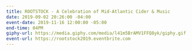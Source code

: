 ```yaml
---
title: ROOTSTOCK - A Celebration of Mid-Atlantic Cider & Music
date: 2019-09-02 20:26:00 -04:00
event-date: 2019-11-16 12:00:00 -05:00
end-time: 04PM
giphy-url: https://media.giphy.com/media/l41m5BrAMV1FFQ8yk/giphy.gif
event-url: https://rootstock2019.eventbrite.com
---
```


